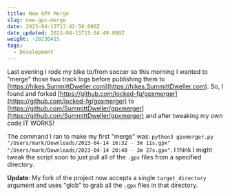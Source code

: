 ```yaml
---
title: New GPX Merge
slug: new-gpx-merge
date: 2023-04-15T13:42:58.000Z
date_updated: 2023-04-15T15:04:49.000Z
weight: -20230415
tags: 
  - Development
---
```


Last evening I rode my bike to/from soccer so this morning I wanted to "merge" those two track logs before publishing them to [https://hikes.SummittDweller.com](https://hikes.SummittDweller.com).  So, I found and forked [https://github.com/locked-fg/gpxmerger](https://github.com/locked-fg/gpxmerger) to [https://github.com/SummittDweller/gpxmerger](https://github.com/SummittDweller/gpxmerger) and after tweaking my own code IT WORKS!

The command I ran to make my first "merge" was: `python3 gpxmerger.py "/Users/mark/Downloads/2023-04-14 16:32 - 3m 11s.gpx" "/Users/mark/Downloads/2023-04-14 20:40 - 3m 27s.gpx"`.  I think I might tweak the script soon to just pull all of the `.gpx` files from a specified directory.

**Update**: My fork of the project now accepts a single `target_directory` argument and uses "glob" to grab all the `.gpx` files in that directory.
